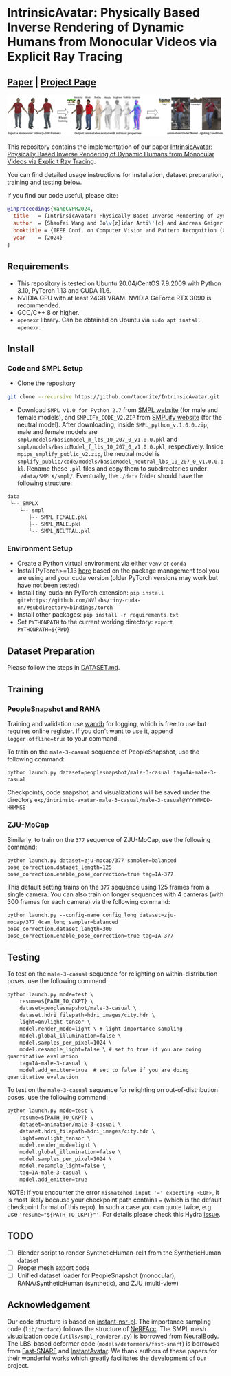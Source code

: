# IntrinsicAvatar: Physically Based Inverse Rendering of Dynamic Humans from Monocular Videos via Explicit Ray Tracing
## [Paper](https://arxiv.org/abs/2312.05210) | [Project Page](https://neuralbodies.github.io/IntrinsicAvatar/)

<img src="assets/teaser.png" width="800"/> 

This repository contains the implementation of our paper
[IntrinsicAvatar: Physically Based Inverse Rendering of Dynamic Humans from Monocular Videos via Explicit Ray Tracing](https://arxiv.org/abs/2312.05210).

You can find detailed usage instructions for installation, dataset preparation, training and testing below.

If you find our code useful, please cite:

```bibtex
@inproceedings{WangCVPR2024,
  title   = {IntrinsicAvatar: Physically Based Inverse Rendering of Dynamic Humans from Monocular Videos via Explicit Ray Tracing},
  author  = {Shaofei Wang and Bo\v{z}idar Anti\'{c} and Andreas Geiger and Siyu Tang},
  booktitle = {IEEE Conf. on Computer Vision and Pattern Recognition (CVPR)},
  year    = {2024}
}
```

## Requirements
- This repository is tested on Ubuntu 20.04/CentOS 7.9.2009 with Python 3.10, PyTorch 1.13 and CUDA 11.6.
- NVIDIA GPU with at least 24GB VRAM. NVIDIA GeForce RTX 3090 is recommended.
- GCC/C++ 8 or higher.
- `openexr` library. Can be obtained on Ubuntu via `sudo apt install openexr`.


## Install
### Code and SMPL Setup
- Clone the repository
```bash
git clone --recursive https://github.com/taconite/IntrinsicAvatar.git
```
- Download `SMPL v1.0 for Python 2.7` from [SMPL website](https://smpl.is.tue.mpg.de/) (for male and female models), and `SMPLIFY_CODE_V2.ZIP` from [SMPLify website](https://smplify.is.tue.mpg.de/) (for the neutral model). After downloading, inside `SMPL_python_v.1.0.0.zip`, male and female models are `smpl/models/basicmodel_m_lbs_10_207_0_v1.0.0.pkl` and `smpl/models/basicModel_f_lbs_10_207_0_v1.0.0.pkl`, respectively. Inside `mpips_smplify_public_v2.zip`, the neutral model is `smplify_public/code/models/basicModel_neutral_lbs_10_207_0_v1.0.0.pkl`. Rename these `.pkl` files and copy them to subdirectories under `./data/SMPLX/smpl/`. Eventually, the `./data` folder should have the following structure:
```
data
 └-- SMPLX
    └-- smpl
       ├-- SMPL_FEMALE.pkl
       ├-- SMPL_MALE.pkl
       └-- SMPL_NEUTRAL.pkl
```

### Environment Setup
- Create a Python virtual environment via either `venv` or `conda`
- Install PyTorch>=1.13 [here](https://pytorch.org/get-started/locally/) based on the package management tool you are using and your cuda version (older PyTorch versions may work but have not been tested)
- Install tiny-cuda-nn PyTorch extension: `pip install git+https://github.com/NVlabs/tiny-cuda-nn/#subdirectory=bindings/torch`
- Install other packages: `pip install -r requirements.txt`
- Set `PYTHONPATH` to the current working directory: `export PYTHONPATH=${PWD}`


## Dataset Preparation
Please follow the steps in [DATASET.md](DATASET.md).


## Training
### PeopleSnapshot and RANA
Training and validation use [wandb](https://wandb.ai/site) for logging, which is free to use but requires online register. If you don't want to use it, append `logger.offline=true` to your command.

To train on the `male-3-casual` sequence of PeopleSnapshot, use the following command:
```
python launch.py dataset=peoplesnapshot/male-3-casual tag=IA-male-3-casual
```
Checkpoints, code snapshot, and visualizations will be saved under the directory `exp/intrinsic-avatar-male-3-casual/male-3-casual@YYYYMMDD-HHMMSS`

### ZJU-MoCap
Similarly, to train on the `377` sequence of ZJU-MoCap, use the following command:
```
python launch.py dataset=zju-mocap/377 sampler=balanced pose_correction.dataset_length=125 pose_correction.enable_pose_correction=true tag=IA-377
```
This default setting trains on the `377` sequence using 125 frames from a single camera. You can also train on longer sequences with 4 cameras (with 300 frames for each camera) via the following command:
```
python launch.py --config-name config_long dataset=zju-mocap/377_4cam_long sampler=balanced pose_correction.dataset_length=300 pose_correction.enable_pose_correction=true tag=IA-377
```


## Testing
To test on the `male-3-casual` sequence for relighting on within-distribution poses, use the following command:
```
python launch.py mode=test \
    resume=${PATH_TO_CKPT} \
    dataset=peoplesnapshot/male-3-casual \
    dataset.hdri_filepath=hdri_images/city.hdr \
    light=envlight_tensor \
    model.render_mode=light \ # light importance sampling
    model.global_illumination=false \
    model.samples_per_pixel=1024 \
    model.resample_light=false \ # set to true if you are doing quantitative evaluation
    tag=IA-male-3-casual \
    model.add_emitter=true  # set to false if you are doing quantitative evaluation
```
To test on the `male-3-casual` sequence for relighting on out-of-distribution poses, use the following command:
```
python launch.py mode=test \
    resume=${PATH_TO_CKPT} \
    dataset=animation/male-3-casual \
    dataset.hdri_filepath=hdri_images/city.hdr \
    light=envlight_tensor \
    model.render_mode=light \
    model.global_illumination=false \
    model.samples_per_pixel=1024 \
    model.resample_light=false \
    tag=IA-male-3-casual \
    model.add_emitter=true
```
NOTE: if you encounter the error `mismatched input '=' expecting <EOF>`, it is most likely because your checkpoint path contains `=` (which is the default checkpoint format of this repo). In such a case you can quote twice, e.g. use `'resume="${PATH_TO_CKPT}"'`. For details please check this Hydra [issue](https://github.com/facebookresearch/hydra/issues/1577).

## TODO
- [ ] Blender script to render SyntheticHuman-relit from the SyntheticHuman dataset
- [ ] Proper mesh export code
- [ ] Unified dataset loader for PeopleSnapshot (monocular), RANA/SyntheticHuman (synthetic), and ZJU (multi-view)

## Acknowledgement
Our code structure is based on [instant-nsr-pl](https://github.com/bennyguo/instant-nsr-pl). The importance sampling code (`lib/nerfacc`) follows the structure of [NeRFAcc](https://github.com/nerfstudio-project/nerfacc). The SMPL mesh visualization code (`utils/smpl_renderer.py`) is borrowed from [NeuralBody](https://github.com/zju3dv/neuralbody). The LBS-based deformer code (`models/deformers/fast-snarf`) is borrowed from [Fast-SNARF](https://github.com/xuchen-ethz/fast-snarf) and [InstantAvatar](https://github.com/tijiang13/InstantAvatar). We thank authors of these papers for their wonderful works which greatly facilitates the development of our project.
